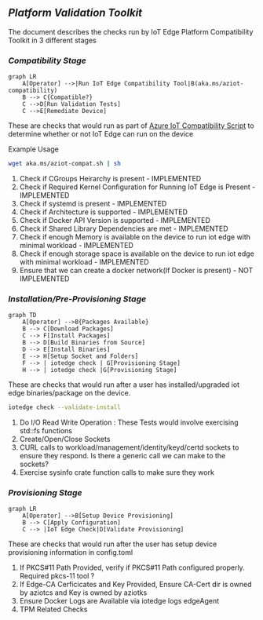 ## *Platform Validation Toolkit*

The document describes the checks run by IoT Edge Platform Compatibility Toolkit in 3 different stages

### *Compatibility Stage*

```mermaid
graph LR
    A[Operator] -->|Run IoT Edge Compatibility Tool|B(aka.ms/aziot-compatibility)
    B --> C{Compatible?}
    C -->D[Run Validation Tests]
    C -->E[Remediate Device]
```

These are checks that would run as part of [Azure IoT Compatibility Script](platform-validation/scripts/aziot-compatibility.sh) to determine whether or not IoT Edge can run on the device

Example Usage
```sh
wget aka.ms/aziot-compat.sh | sh
```
1. Check if CGroups Heirarchy is present - IMPLEMENTED
2. Check if Required Kernel Configuration for Running IoT Edge is Present - IMPLEMENTED
3. Check if systemd is present - IMPLEMENTED
4. Check if Architecture is supported - IMPLEMENTED
5. Check if Docker API Version is supported - IMPLEMENTED
6. Check if Shared Library Dependencies are met - IMPLEMENTED
7. Check if enough Memory is available on the device to run iot edge with minimal workload - IMPLEMENTED
8. Check if enough storage space is available on the device to run iot edge with minimal workload - IMPLEMENTED
9. Ensure that we can create a docker network(If Docker is present) - NOT IMPLEMENTED



### *Installation/Pre-Provisioning Stage*

```mermaid
graph TD
    A[Operator] -->B{Packages Available}
    B --> C[Download Packages]
    C --> F[Install Packages]
    B --> D[Build Binaries from Source]
    D --> E[Install Binaries]
    E --> H[Setup Socket and Folders]
    F --> | iotedge check | G[Provisioning Stage]
    H --> | iotedge check |G[Provisioning Stage]
```

These are checks that would run after a user has installed/upgraded iot edge binaries/package on the device. 

```sh
iotedge check --validate-install
```

1. Do I/O Read Write Operation : These Tests would involve exercising std::fs functions
2. Create/Open/Close Sockets
3. CURL calls to workload/management/identity/keyd/certd sockets to ensure they respond. Is there a generic call we can make to the sockets?
4. Exercise sysinfo crate function calls to make sure they work


### *Provisioning Stage*

```mermaid
graph LR
    A[Operator] -->B[Setup Device Provisioning]
    B --> C[Apply Configuration]
    C --> |IoT Edge Check|D[Validate Provisioning] 
```   
These are checks that would run after the user has setup device provisioning information in config.toml 

1. If PKCS#11 Path Provided, verify if PKCS#11 Path configured properly. Required pkcs-11 tool ? 
2. If Edge-CA Cerficicates and Key Provided, Ensure CA-Cert dir is owned by aziotcs and Key is owned by aziotks
3. Ensure Docker Logs are Available via iotedge logs edgeAgent
4. TPM Related Checks